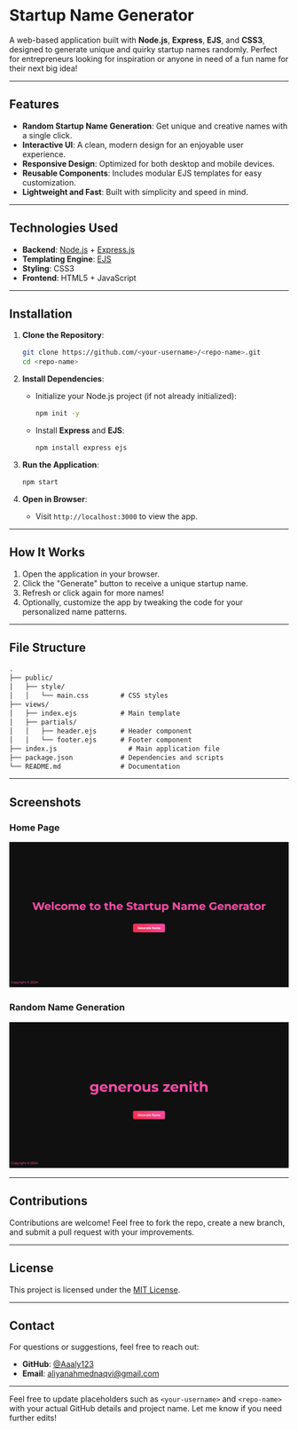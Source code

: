 # **Startup Name Generator**

A web-based application built with **Node.js**, **Express**, **EJS**, and **CSS3**, designed to generate unique and quirky startup names randomly. Perfect for entrepreneurs looking for inspiration or anyone in need of a fun name for their next big idea!

---

## **Features**

- **Random Startup Name Generation**: Get unique and creative names with a single click.
- **Interactive UI**: A clean, modern design for an enjoyable user experience.
- **Responsive Design**: Optimized for both desktop and mobile devices.
- **Reusable Components**: Includes modular EJS templates for easy customization.
- **Lightweight and Fast**: Built with simplicity and speed in mind.

---

## **Technologies Used**

- **Backend**: [Node.js](https://nodejs.org/) + [Express.js](https://expressjs.com/)
- **Templating Engine**: [EJS](https://ejs.co/)
- **Styling**: CSS3
- **Frontend**: HTML5 + JavaScript

---

## **Installation**

1. **Clone the Repository**:
   ```bash
   git clone https://github.com/<your-username>/<repo-name>.git
   cd <repo-name>
   ```

2. **Install Dependencies**:
   - Initialize your Node.js project (if not already initialized):
     ```bash
     npm init -y
     ```
   - Install **Express** and **EJS**:
     ```bash
     npm install express ejs
     ```

3. **Run the Application**:
   ```bash
   npm start
   ```

4. **Open in Browser**:
   - Visit `http://localhost:3000` to view the app.

---

## **How It Works**

1. Open the application in your browser.
2. Click the "Generate" button to receive a unique startup name.
3. Refresh or click again for more names!
4. Optionally, customize the app by tweaking the code for your personalized name patterns.

---

## **File Structure**

```
.
├── public/
│   ├── style/
│   │   └── main.css        # CSS styles
├── views/
│   ├── index.ejs           # Main template
│   ├── partials/
│   │   ├── header.ejs      # Header component
│   │   └── footer.ejs      # Footer component
├── index.js                  # Main application file
├── package.json            # Dependencies and scripts
└── README.md               # Documentation
```

---

## **Screenshots**

### Home Page
![Startup Name Generator Home Page](public/images/Screenshot1.png "Startup Name Generator Home Page")

### Random Name Generation
![Random Name Example](public/images/Screenshot2.png "Random Name Generation Example")

---

## **Contributions**

Contributions are welcome! Feel free to fork the repo, create a new branch, and submit a pull request with your improvements.

---

## **License**

This project is licensed under the [MIT License](LICENSE).

---

## **Contact**

For questions or suggestions, feel free to reach out:

- **GitHub**: [@Aaaly123](https://github.com/Aaaly123)
- **Email**: aliyanahmednaqvi@gmail.com

---

Feel free to update placeholders such as `<your-username>` and `<repo-name>` with your actual GitHub details and project name. Let me know if you need further edits!
